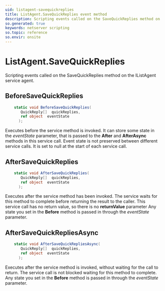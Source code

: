 ```yaml
---
uid: listagent-savequickreplies
title: ListAgent.SaveQuickReplies event method
description: Scripting events called on the SaveQuickReplies method on the ListAgent service agent.
so.generated: true
keywords: netserver scripting
so.topic: reference
so.envir: onsite
---
```

# ListAgent.SaveQuickReplies

Scripting events called on the <see cref='M:IListAgent.SaveQuickReplies'>SaveQuickReplies</see> method on the <see cref='IListAgent'>IListAgent</see>  service agent.

## BeforeSaveQuickReplies
```cs
    static void BeforeSaveQuickReplies(
       QuickReply[]  quickReplies,
       ref object  eventState
      );
```
Executes before the service method is invoked.
It can store some state in the *eventState* parameter, that is passed to the **After** and **AfterAsync** methods in this service call.
Event state is not preserved between different service calls. It is set to null at the start of each service call.
## AfterSaveQuickReplies
```cs
    static void AfterSaveQuickReplies(
       QuickReply[]  quickReplies,
       ref object  eventState
      );
```
Executes after the service method has been invoked. The service waits for this method to complete before returning the result to the caller.
This service call has no return value, so there is no **returnValue** parameter
Any state you set in the **Before** method is passed in through the *eventState* parameter.
## AfterSaveQuickRepliesAsync
```cs
    static void AfterSaveQuickRepliesAsync(
       QuickReply[]  quickReplies,
       ref object  eventState
      );
```
Executes after the service method is invoked, without waiting for the call to return.
The service call is not blocked waiting for this method to complete.
Any state you set in the **Before** method is passed in through the *eventState* parameter.

